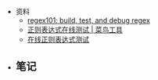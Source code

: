 - 资料
	- [regex101: build, test, and debug regex](https://regex101.com/)
	- [正则表达式在线测试 | 菜鸟工具](https://c.runoob.com/front-end/854/)
	- [在线正则表达式测试](https://tool.oschina.net/regex)
- 笔记
	-
